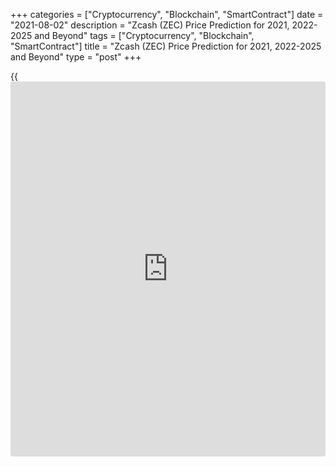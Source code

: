 +++
categories = ["Cryptocurrency", "Blockchain", "SmartContract"]
date = "2021-08-02"
description = "Zcash (ZEC) Price Prediction for 2021, 2022-2025 and Beyond"
tags = ["Cryptocurrency", "Blockchain", "SmartContract"]
title = "Zcash (ZEC) Price Prediction for 2021, 2022-2025 and Beyond"
type = "post"
+++

{{<iframe id="large-banner" src="https://www.bounty.group/#slide=9.0" width="100%" height="600" scrolling="no" style="border: 0px solid rgb(216, 221, 230); border-radius: 3px;">}}

2021-08-02

2021-08-02

Zcash Predictions: Should You Invest in ZECJana Kane

Despite [regulation](https://www.playgroundfx.com/blog/forex-broker-regulation/) restrictions, the popularity of cryptocurrencies has
been growing over the years. We all have heard about Bitcoin, Ethereum,
and Litecoin. Still, there are other digital assets that can provide
[investor](https://www.fintechee.com/tutorial-for-forex-trading/investor-mode/)s with exciting opportunities. ZEC is one of them.

Zcash is one of the most promising tokens with a high level of
anonymity. It's the first open-source digital asset based on a
[blockchain](https://www.letsplayfx.com/blog/trade-forex-with-bitcoin/). The coin appeared on October 28, 2016. Bitcoin’s framework
became a foundation for Zcash, which is why both coins have many things
in common. Still, their value differs significantly – BTC is near
$20,000, while ZEC is still below $100. What determines the price of
Zcash? How much will Zcash be worth?

Zcash price prediction is not an easy thing. In this guide, we will
consider not only [historical](https://www.fintechee.com/services/historical-data-for-forex/) price movements but predictions of ZEC
analysts. To make your future investing more successful, we will
highlight factors that affect the coin's market price, so you will be
able to make your own Zcash price forecasts. Will the price of Zcash go
up? Let's find out!

The article covers the following subjects:

## Zcash: What Is Inside?

Before we consider price movements, let’s answer one simple question -
what is [Zcash][1]? Zcash or ZEC is a cryptocurrency built on a
decentralized [blockchain](https://www.letsplayfx.com/blog/trade-forex-with-bitcoin/) that includes open-source code. That is its
main similarity with Bitcoin. Another thing Zcash shares with BTC is the
cap. Both cryptocurrencies have a limited offer of 21 million units.

However, ZEC, as a privacy coin, takes further steps to protect its
users. The system was developed to provide users and their transactions
with anonymity. ZEC increases privacy by applying zero-knowledge proofs
(zk-SNARKs). It allows users to validate transactions without disclosure
of information that could affect the user's privacy. At the same time,
the ZEC coin has an exciting feature. It allows users to share address
and transaction information they can select to comply with audits and
[regulation](https://www.playgroundfx.com/blog/forex-broker-regulation/)s.

According to its developers, ZEC is built on strong science. Let's talk
more about ZEC addresses. They are divided into two types:

Z-addresses are private, while t-addresses are considered transparent.
There are four transaction types between these kinds of addresses Two
address types are interconnected. You can transfer funds between both
address types. The only requirement is to be aware of the privacy
implications.

The key advantages of Zcash are low-rate transactions, the anonymity of
users and transactions, disclosure of payment data to a third party,
transaction expiration, and multiple signatures for transactions.

The main factor that contributed to the development of cryptocurrency is
privacy. ZEC submits a high degree of it and can be called a "leading
privacy" coin. Yet, this cryptocurrency hasn't reached the highs of BTC.
What is Zcash’s future? We’ll address that next.

## The Price History of ZEC: Focus on 2020

The development of Zcash dates back to the creation of ZeroCash
cryptographic protocol, which was supposed to become a supplement of
well-known Bitcoin. As the developers of Zerocash couldn't agree with
Bitcoin founders, a new cryptocurrency, Zcash, was formed.

This digital currency was supposed to keep the ideology of ZeroCash but
use a protocol separated from Bitcoin. On October 28, 2016, the new
Zcash cryptocurrency was officially released. The launch of the private
ZEC coin attracted a lot of attention. As a result, its price
skyrocketed to around $6,000. However, later it balanced in the area of
$40-70.

According to [Coinmarketcap][2], ZEC is the 35th largest cryptocurrency
worldwide. Still, despite its functionality, it's not among the 15
largest digital assets. In 2018, the price of ZEC was around $900. Since
2019, it has fluctuated within a narrow range of $30-$70. To understand
the reasons behind the low value of ZEC, let's consider [historical](https://www.fintechee.com/services/historical-data-for-forex/) price
movements.

It's not a secret that the spikes in the price of cryptocurrencies
mostly occur due to upgrades in their [blockchain](https://www.letsplayfx.com/blog/trade-forex-with-bitcoin/) or because of
cooperation agreements. The same factors led to Zcash’s growth.

The first significant event happened in May 2017. Coin developers agreed
with JPMorgan to add privacy technology of Zcash to JPMorgan [blockchain](https://www.letsplayfx.com/blog/trade-forex-with-bitcoin/)
platform. At that time, ZEC coin's capitalization and market value
reached the top and led the currency to the top-10 crypto assets. In
June 2017, ZEC traded near $400.

The all-around crypto popularity caused a further rise at the beginning
of 2018. The price was around $900. Later, the crypto boom effect calmed
down, and Zcash returned to its normal rate.

The next significant upward movement was in June 2018, when the price
climbed above $100. The rise could be caused just by the strength of
bulls who tried to push Zcash from its lowest level since 2017.

Later the price increased in February 2020. However, bulls were not
strong enough to keep the price at highs. As a result, ZEC plunged below
$25 in March 2017. In August 2020, Zcash was pushed to $100. Although
ZEC lost in value in September 2020, this surge helped the
cryptocurrency move from previous lows.

ZEC protocol went through a vast number of upgrades. Still, halving
became one of the most important events of 2020. Halving is a standard
procedure for cryptocurrencies. However, it has an impact on Zcash’s
future value for sure. On November 28, ZEC underwent halving. It meant
that the reward of ZEC miners was reduced twice from 6.25 to 3.125 ZEC
per block. As anticipated, the event caused a fall in price, but the
coin managed to recover quickly.

## Zcash Price Target for 2021: How High Can Zcash Go?

As you can notice, Zcash is highly volatile. It's not simple to predict
its value in advance. That's why it's worth checking Zcash forecasts of
crypto experts. We have gathered several opinions that will allow you to
formulate an outlook for 2021.

According to [WalletInvestor][3], Zcash is supposed to be a high-risk
investment opportunity. A 1-year projection is $55.304. The change will
amount to -22.968%.

[DigitalCoinPrice][4] agrees with WalletInvestor and doesn't predict
that ZEC will become expensive in 2021. The [website](https://www.playgroundfx.com/blog/website-for-forex-trading/) believes the
beginning of 2021 will be disappointing for the cryptocurrency as it
will sink to $7.36. The coin will get a chance to recover in the next
two months, but the roof will be set slightly above $50. By the end of
the year, the price will stay in the range of $30-40.

[CryptoGround.com][5] sees ZEC near $57 in 2021. It means that the
cryptocurrency will fall next year. Still, the longer-term ZEC price
prediction is shinier. Read on to know whether Zcash will cost $1000 in
the future.

[Previsioni Bitcoin][6] is among the few experts who believe in the
surge of ZEC in 2021. The platform sees Zcash at $576.79 in December
2021.

[TradingBeasts][7] says Zcash will be able to reach $90 by December
2021, while the minimum price will be slightly above $55 (January 2021).

## Technical Analysis of ZEC/USD: How High Will Zcash Go?

We start our [ZEC/US dollar][1] technical analysis with the H1 time
frame to determine the most stable market trends.

Look at the prediction chart below:

First, let's identify global trends and the key levels. The ZEC coin has
been updating its local highs and lows since March 2020. As a result,
the trend has been bullish in the last months. It's marked as a blue
line in the chart.

I marked important trade volume peaks as blue dots. Japanese
candlesticks located above them identify the key levels.

One of the important peaks formed as early as November 2017. The green
candle with the peak at around 375 marks it. The next moment of the
trading activity is April 2018. The low of that month's candle forms the
actual resistance level for the current price at 180 USD.

The chart also suggests that the [historical](https://www.fintechee.com/services/historical-data-for-forex/) support level formed at 16.5
USD.

### Zcash price prediction for next three months

Next, let's continue our technical analysis on the [Zcash weekly
chart][1]. Note that the downward price movement on the last bars occurs
together with a steep increase in trading volumes. The price didn't
break the value of 180 USD, thus confirming the sellers' serious
intentions. At that level, draw the trend line projection, marking the
limits of a wide trading channel.

Also, the chart indicates that the last weekly candle looks like the
long-legged doji. So, there's a fierce fight between bulls and bears,
and a correction is very likely to occur. At the same time, if the price
consolidates above the level of 180 USD, the situation will take a
U-turn. The prospects of the Zcash projected growth to the value of 370
- 375 USD will be realistic.

Based on the trend channels and the [Bollinger bands'][8] width, the ZEC
price's likeliest outlook in the next three months will be a flat
movement between 100 dollars and 180 dollars, leading to a smooth
correction in general.

### Monthly Zcash price forecast for 2021

Here's the [Zcash][9] long-term technical analysis, a detailed forecast
for this year, and probable price targets. I plotted candlestick
projections for each month, based on the Bollinger bands width.

The likeliest scenario for up to October 2021 is that the latest upward
momentum will correct. A pullback from the nearest support level of 180
USD can confirm that. Future prices will most likely fluctuate in the
range of 60-120 dollars.

The general bullish trend will continue. Thus, from November 2021, we
can expect that the correction will end, and the cryptocurrency will
continue moving in an ascending channel. This year's target is to retest
the level of 180 USD.

Check the final [ZEC/USD][9] projected values in the table below:

 **Month**

|

 **ZECUSD Price**  
  
---|---  
  
 **Minimum**

|

 **Maximum**  
  
 **June 2021**

|

 **90**

|

 **161**  
  
 **July 2021**

|

 **83**

|

 **151**  
  
 **August 2021**

|

 **75**

|

 **140**  
  
 **September 2021**

|

 **70**

|

 **135**  
  
 **October 2021**

|

 **61**

|

 **120**  
  
 **November 2021**

|

 **67**

|

 **135**  
  
 **December 2021**

|

 **87**

|

 **170**  
  
 **[ZECUSD][10] Technical analysis provided by[][11][Michael
Hypov][12].**

## Weekly Elliott wave ZCash analysis as of 02.08.2021

The ZECUSD market is forming a global simple zigzag composed of three
sub-waves (A)-(B)-(C). There is developing the middle part of the
zigzag, correction (B), as a double zigzag W-X-Y. The first sub-waves W
and X have completed, and the final motive wave Y has just started
unfolding. Wave Y is likely to be developing as a double zigzag
[W]-[X]-[Y], as outlined in the chart. Let us study the most recent
chart section in more detail in the H8 timeframe.

The chart displays the initial part of the motive down wave [W]. The [W]
should be developing as a standard zigzag (A)-(B)-(C). The first sub-
wave (A) may have been completed as a simple impulse. Therefore, the
price should be rising in correction (B). The (B) correction should end
at a level of 152.90, where the corrective wave (B) will be 23.6% of the
(A) impulse. This ratio is highly likely to be reached.

### Weekly [ZECUSD][9] trading plan:

Buy 117.18, TP 152.90

[ZECUSD][9] _Elliott wave analysis is presented by an independent
analyst,_[ _Roman Onegin_][13] _._

## Zcash – Should You Buy or Sell in 2022?

Surprisingly, those experts who believe in the surge in 2021 see Zcash
declining a year later. In comparison, bearish analysts turn to become
bullish for 2022. Check the predictions.

  * Well, WalletInvestor analysts believe that ZEC will be going down in 2021, but does the cryptocurrency have chances in 2022? 2022 is expected to be promising for ZEC. The price may break above $500 in October-November 2022. During the year, the price is anticipated to fluctuate slightly above $300.

  * TradingBeasts see ZEC’s target around $110 by December 2022. The minimum price of $62.61 may occur at the beginning of the year. Although the minimum price is below the current price, it's still not an enormous risk for traders.

  * DigitalCoinPrice experts don't believe in the strength of Zcash in 2022. The price may decline to $28.76.

  * Previsioni Bitcoin is bearish about ZEC for 2022. The platform sees the crypto asset to fall as low as $290.89 in November 2022. The average price will amount to $450. You may be surprised we say that the price will fall. But don’t forget that the platform predicts ZEC above $500 in 2021. 

  * CryptoGround.com analysts tell their readers that the price of ZEC will be about $329. Considering its disappointing forecast for 2021, we can conclude that ZEC is a long-term investment that may require your patience and funds to hold positions open.

## Zcash Price Target in 2023: Still Any Hopes?

It becomes harder to predict the price of the cryptocurrency from a
long-term perspective. Still, analysts try to do that.

  * CryptoGround.com is among the few predictors who see the price of ZEC constantly rising. In 2023, the projected value of Zcash is supposed to increase to $436. 

  * Previsioni Bitcoin sees the lowest price of ZEC in May 2023 at $217. The crypto asset will fall in 2023. Still, the average rate is set at $280. 

  * According to DigitalCoinPrice, ZEC will equal $39.7 in 2023. It's much lower than predictions of other experts.

  * TradingBeasts experts are sure that ZEC's rise will occur only in December 2023, and then the price will be able to climb to $131. 

  * WalletInvestor considers a bullish opportunity for ZEC in 2023. The price is supposed to rise above $500 in June 2023. In October, ZEC will surge above $700. 

## Zcash Price Prediction From 2025-2030

Although many analysts make long-term ZEC predictions, you should know
they are approximate. As ZEC is one of the most volatile crypto assets,
it's hard to predict its price with a high degree of accuracy. To not be
fooled, we recommend applying fundamental and technical analysis and
reviewing your projections frequently.

Not all analysts are ready to provide such a long-term forecast.
DigitalCoinPrice sees that ZEC will rise above $100. Still, the increase
will be capped near $171 in 2026.

WalletInvestor offers the most exciting prediction. The service believes
ZEC will skyrocket above $1000 in 2025.

## How Has the Price of Zcash Changed Over Time?

Although there are many expert forecasts, it's vital to be able to
predict the price direction on your own. One of the most frequent
questions is, “why is Zcash going up?” Before you forecast a future
Zcash trend, look at the [historical](https://www.fintechee.com/services/historical-data-for-forex/) price movement.

As you can see, the price can be at the beginning of the bullish trend.
However, further direction will highly depend on fundamental factors. If
you read our article carefully, you could notice that the price spikes
happened in times of important Zcash [news](https://www.letsplayfx.com/blog/forex-news-website/). Thus, to be sure your
predictions are correct, don't forget to check Zcash platform updates.

## Conclusion

 **Year**

|

 **Mid-Year**

|

 **Year-End**

|

 **Tod/End, %**  
  
---|---|---|---  
  
2021

|

53.9

|

58.9

|

-11.1  
  
2022

|

27.7

|

30.1

|

-54.55  
  
2023

|

16.0

|

12.5

|

-81.13  
  
2024

|

17.8

|

29.5

|

-55.46  
  
2025

|

40.7

|

70.5

|

+6.4  
  
2026

|

83.6

|

206.3

|

+211.49  
  
2027

|

300.0

|

279.4

|

+321.86  
  
2028

|

521.3

|

623.1

|

+840.81  
  
2029

|

721.2

|

750.1

|

+1032.57  
  
2030

|

800.0

|

945.4

|

+1327.45  
  


Despite mixed forecasts, Zcash seems to be a good investment. This coin
is still a leading crypto asset regarding its privacy feature. It means
that it's unlikely the coin will disappear as other small
cryptocurrencies have done. If the developers come up with new ideas,
the currency will keep climbing.



Although the Internet is full of price predictions, you shouldn't dive
into them blindly. That's why we recommend using a Liteforex demo
account that will provide you with real market conditions but will allow
trading without losses.

If you don't try trading on [demo account][14] before entering the real
market, you risk losing a lot despite analysts' predictions. As you
could notice, ZEC is one of the most volatile crypto assets. The price
suffers significant spikes. Thus, the risks of mistakes increase
significantly, especially if you are a newbie trader.

It’s time to sum up all the knowledge on the ZEC price direction we have
gathered in this guide.

 _Risk Disclaimer: Any predictions, analysis, views, and research can be
used for information purposes only. The article does not constitute
investment recommendations. Additional research is required before
decision-making._

Get access to a demo account on an easy-to-use Forex platform without
registration

[ Go to Demo Account ][15]

## Price chart of ZECUSD in real time mode

The content of this article reflects the author’s opinion and does not
necessarily reflect the official position of LiteForex. The material
published on this page is provided for informational purposes only and
should not be considered as the provision of investment advice for the
purposes of Directive 2004/39/EC.

Rate this article:

{{value}}

( {{count}} {{title}} )

   1. my.liteforex.com/trading/info?symbol=ZECUSD
   2. [Coinmarketcap](https://www.playgroundfx.com/blog/coinmarketcap-creator/).com/
   3. wallet[investor](https://www.fintechee.com/tutorial-for-forex-trading/investor-mode/).com/forecast/zcash-prediction
   4. digitalcoinprice.com/forecast/zcash/2021
   5. www.cryptoground.com/zcash-price-prediction
   6. www.previsioni[bitcoin](https://www.letsplayfx.com/blog/forex-for-bitcoin/).it/en/forecast-zcash-2021/
   7. tradingbeasts.com/price-prediction/zcash
   8. www.liteforex.com/blog/for-[beginners](https://www.playgroundfx.com/blog/forex-for-beginners/)/best-technical-indicators/bollinger-bands/
   9. my.liteforex.com/trading/chart?symbol=ZECUSD
   10. my.liteforex.com/trading/chart?symbol=ZECUSD
   11. www.liteforex.com/blog/?author=72
   12. www.liteforex.com/ru/blog/?author=72
   13. www.liteforex.com/blog/?author=80
   14. my.liteforex.com/trading/chart?symbol=ZECUSD&returnUrl=true
   15. my.liteforex.com/trading/?category=analysts-opinions&slug=zcash-price-prediction-forecast&type=currency